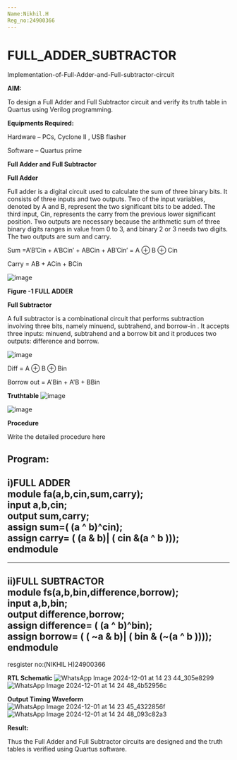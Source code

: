 ```yaml
---
Name:Nikhil.H   
Reg_no:24900366
---
```

# FULL_ADDER_SUBTRACTOR
Implementation-of-Full-Adder-and-Full-subtractor-circuit

**AIM:**

To design a Full Adder and Full Subtractor circuit and verify its truth table in Quartus using Verilog programming.

**Equipments Required:**

Hardware – PCs, Cyclone II , USB flasher

Software – Quartus prime

**Full Adder and Full Subtractor**

**Full Adder**

Full adder is a digital circuit used to calculate the sum of three binary bits. It consists of three inputs and two outputs. Two of the input variables, denoted by A and B, represent the two significant bits to be added. The third input, Cin, represents the carry from the previous lower significant position. Two outputs are necessary because the arithmetic sum of three binary digits ranges in value from 0 to 3, and binary 2 or 3 needs two digits. The two outputs are sum and carry.

Sum =A’B’Cin + A’BCin’ + ABCin + AB’Cin’ = A ⊕ B ⊕ Cin 

Carry = AB + ACin + BCin

![image](https://github.com/naavaneetha/FULL_ADDER_SUBTRACTOR/assets/154305477/0f30ba51-5ffb-4198-845f-18e054f675e7)

**Figure -1 FULL ADDER**

**Full Subtractor**

A full subtractor is a combinational circuit that performs subtraction involving three bits, namely minuend, subtrahend, and borrow-in . It accepts three inputs: minuend, subtrahend and a borrow bit and it produces two outputs: difference and borrow.

![image](https://github.com/naavaneetha/FULL_ADDER_SUBTRACTOR/assets/154305477/02b24f51-ab51-4304-9ad6-7b81ffc1ead5)

Diff = A ⊕ B ⊕ Bin 

Borrow out = A'Bin + A'B + BBin

**Truthtable**
  ![image](https://github.com/user-attachments/assets/eb7e8fbe-2bd0-45a5-8280-1c697e4461c4)

  ![image](https://github.com/user-attachments/assets/74961cf2-4a9c-448b-8e92-6145739b25b3)

**Procedure**

Write the detailed procedure here

**Program:**
---
i)FULL ADDER     
module fa(a,b,cin,sum,carry);    
input a,b,cin;    
output sum,carry;     
assign sum=( (a ^ b)^cin);    
assign carry= ( (a & b)| ( cin &(a ^ b )));   
endmodule   
---
---
ii)FULL SUBTRACTOR  
module fs(a,b,bin,difference,borrow);   
input a,b,bin;   
output difference,borrow;    
assign difference= ( (a ^ b)^bin);    
assign borrow= ( ( ~a & b)| ( bin & (~(a ^ b ))));    
endmodule
---

resgister no:(NIKHIL H)24900366

**RTL Schematic**
![WhatsApp Image 2024-12-01 at 14 23 44_305e8299](https://github.com/user-attachments/assets/3b63bfda-9602-4bcf-b762-d27fa712a23c)
![WhatsApp Image 2024-12-01 at 14 24 48_4b52956c](https://github.com/user-attachments/assets/85e73c17-1316-4d53-b9b8-7afe2736507d)

**Output Timing Waveform**
![WhatsApp Image 2024-12-01 at 14 23 45_4322856f](https://github.com/user-attachments/assets/4baa8cd9-3f08-47e0-a5c0-f69878e88ab0)
![WhatsApp Image 2024-12-01 at 14 24 48_093c82a3](https://github.com/user-attachments/assets/9b5bc073-6d7e-42d7-877f-3bc41b2af4a4)

**Result:**

 Thus the Full Adder and Full Subtractor circuits are designed and the truth tables is verified using Quartus software.



